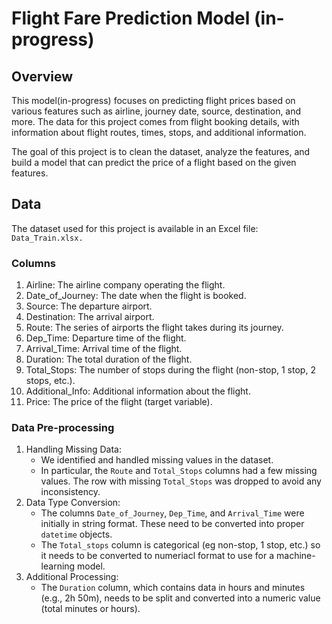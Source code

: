 # Flight Fare Prediction Model (in-progress)

## Overview
This model(in-progress) focuses on predicting flight prices based on various features such as airline, journey date, source, destination, and more. The data for this project comes from flight booking details, with information about flight routes, times, stops, and additional information.

The goal of this project is to clean the dataset, analyze the features, and build a model that can predict the price of a flight based on the given features.

## Data
The dataset used for this project is available in an Excel file: `Data_Train.xlsx.`

### Columns
1. Airline: The airline company operating the flight.
2. Date_of_Journey: The date when the flight is booked.
3. Source: The departure airport.
4. Destination: The arrival airport.
5. Route: The series of airports the flight takes during its journey.
6. Dep_Time: Departure time of the flight.
7. Arrival_Time: Arrival time of the flight.
8. Duration: The total duration of the flight.
9. Total_Stops: The number of stops during the flight (non-stop, 1 stop, 2 stops, etc.).
10. Additional_Info: Additional information about the flight.
11. Price: The price of the flight (target variable).

  ### Data Pre-processing
  1. Handling Missing Data:
     - We identified and handled missing values in the dataset.
     - In particular, the `Route` and `Total_Stops` columns had a few missing values. The row with missing `Total_Stops` was dropped to avoid any inconsistency.
  2. Data Type Conversion:
     - The columns `Date_of_Journey`, `Dep_Time`, and `Arrival_Time` were initially in string format. These need to be converted into proper `datetime` objects.
     - The `Total_stops` column is categorical (eg non-stop, 1 stop, etc.) so it needs to be converted to numeriacl format to use for a machine-learning model.       
  3. Additional Processing:
     - The `Duration` column, which contains data in hours and minutes (e.g., 2h 50m), needs to be split and converted into a numeric value (total minutes or hours).
    

